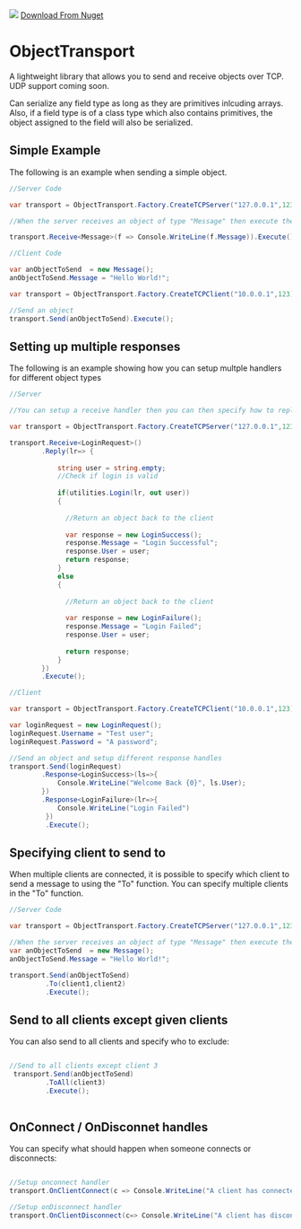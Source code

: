 <img src="https://ci.appveyor.com/api/projects/status/bmq9qol3a49stp6u?svg=true" /> 
<a href="https://www.nuget.org/packages/ObjectTransport">Download From Nuget</a>

# ObjectTransport
A lightweight library that allows you to send and receive objects over TCP. UDP support coming soon.

Can serialize any field type as long as they are primitives inlcuding arrays. Also, if a field type is of a class type which also contains primitives, the object assigned to the field will also be serialized.

## Simple Example

The following is an example when sending a simple object.

```csharp
//Server Code

var transport = ObjectTransport.Factory.CreateTCPServer("127.0.0.1",123);

//When the server receives an object of type "Message" then execute the given lambda

transport.Receive<Message>(f => Console.WriteLine(f.Message)).Execute();

//Client Code

var anObjectToSend  = new Message();
anObjectToSend.Message = "Hello World!";

var transport = ObjectTransport.Factory.CreateTCPClient("10.0.0.1",123);

//Send an object
transport.Send(anObjectToSend).Execute();

```

## Setting up multiple responses

The following is an example showing how you can setup multple handlers for different object types

```csharp
//Server

//You can setup a receive handler then you can then specify how to reply when the given object was received.

var transport = ObjectTransport.Factory.CreateTCPServer("127.0.0.1",123);

transport.Receive<LoginRequest>()
        .Reply(lr=> {
            
            string user = string.empty;
            //Check if login is valid
            
            if(utilities.Login(lr, out user))
            {
            
              //Return an object back to the client
              
              var response = new LoginSuccess();
              response.Message = "Login Successful";
              response.User = user;
              return response;
            }
            else
            {
            
              //Return an object back to the client
              
              var response = new LoginFailure();
              response.Message = "Login Failed";
              response.User = user;
              
              return response;
            }
        })
        .Execute();

//Client

var transport = ObjectTransport.Factory.CreateTCPClient("10.0.0.1",123);

var loginRequest = new LoginRequest();
loginRequest.Username = "Test user";
loginRequest.Password = "A password";

//Send an object and setup different response handles
transport.Send(loginRequest)
        .Response<LoginSuccess>(ls=>{
            Console.WriteLine("Welcome Back {0}", ls.User);
        })
        .Response<LoginFailure>(lr=>{
            Console.WriteLine("Login Failed")
         })
         .Execute();
```

## Specifying client to send to

When multiple clients are connected, it is possible to specify which client to send a message to using the "To" function. You can specify multiple clients in the "To" function.

```csharp
//Server Code

var transport = ObjectTransport.Factory.CreateTCPServer("127.0.0.1",123);

//When the server receives an object of type "Message" then execute the given lambda
var anObjectToSend  = new Message();
anObjectToSend.Message = "Hello World!";

transport.Send(anObjectToSend)
         .To(client1,client2)
         .Execute();
```
## Send to all clients except given clients
You can also send to all clients and specify who to exclude:

```csharp

//Send to all clients except client 3
 transport.Send(anObjectToSend)
         .ToAll(client3)
         .Execute();
         
 ```
 
## OnConnect / OnDisconnet handles
 
 You can specify what should happen when someone connects or disconnects:
 
 ```csharp
 
 //Setup onconnect handler
 transport.OnClientConnect(c => Console.WriteLine("A client has connected with ip {0}",c.IPAddress));
 
 //Setup onDisconnect handler
 transport.OnClientDisconnect(c=> Console.WriteLine("A client has disconnected with ip {0}",c.IPAddress));

```
